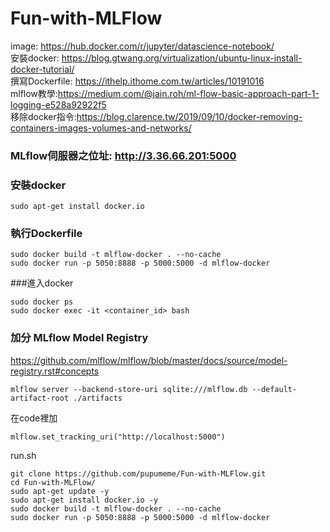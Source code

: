 # Fun-with-MLFlow

image: https://hub.docker.com/r/jupyter/datascience-notebook/  
安裝docker: https://blog.gtwang.org/virtualization/ubuntu-linux-install-docker-tutorial/   
撰寫Dockerfile: https://ithelp.ithome.com.tw/articles/10191016   
mlflow教學:https://medium.com/@jain.roh/ml-flow-basic-approach-part-1-logging-e528a92922f5  
移除docker指令:https://blog.clarence.tw/2019/09/10/docker-removing-containers-images-volumes-and-networks/  

### MLflow伺服器之位址: http://3.36.66.201:5000
### 安裝docker
```
sudo apt-get install docker.io
```

### 執行Dockerfile
```
sudo docker build -t mlflow-docker . --no-cache  
sudo docker run -p 5050:8888 -p 5000:5000 -d mlflow-docker
```

###進入docker
```
sudo docker ps
sudo docker exec -it <container_id> bash
```

### 加分 MLflow Model Registry
https://github.com/mlflow/mlflow/blob/master/docs/source/model-registry.rst#concepts
```
mlflow server --backend-store-uri sqlite:///mlflow.db --default-artifact-root ./artifacts
```
在code裡加
```
mlflow.set_tracking_uri("http://localhost:5000")
```

run.sh
```
git clone https://github.com/pupumeme/Fun-with-MLFlow.git
cd Fun-with-MLFlow/
sudo apt-get update -y 
sudo apt-get install docker.io -y 
sudo docker build -t mlflow-docker . --no-cache
sudo docker run -p 5050:8888 -p 5000:5000 -d mlflow-docker
```


